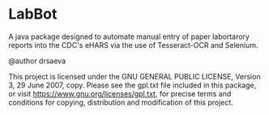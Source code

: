 # LabBot

A java package designed to automate manual entry of paper labortarory reports into the CDC's eHARS via the use of Tesseract-OCR and Selenium.

@author drsaeva

This project is licensed under the GNU GENERAL PUBLIC LICENSE, Version 3, 29 June 2007, copy. Please see the gpl.txt file included in this package, or visit https://www.gnu.org/licenses/gpl.txt, for precise terms and conditions for copying, distribution and
modification of this project.
